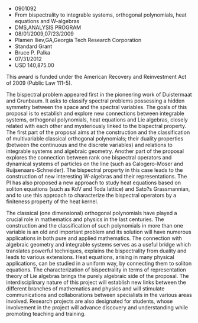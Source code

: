 
* 0901092
* From bispectrality to integrable systems, orthogonal polynomials, heat equations and W-algebras
* DMS,ANALYSIS PROGRAM
* 08/01/2009,07/23/2009
* Plamen Iliev,GA,Georgia Tech Research Corporation
* Standard Grant
* Bruce P. Palka
* 07/31/2012
* USD 140,875.00

This award is funded under the American Recovery and Reinvestment Act of 2009
(Public Law 111-5).

The bispectral problem appeared first in the pioneering work of Duistermaat and
Grunbaum. It asks to classify spectral problems possessing a hidden symmetry
between the space and the spectral variables. The goals of this proposal is to
establish and explore new connections between integrable systems, orthogonal
polynomials, heat equations and Lie algebras, closely related with each other
and mysteriously linked to the bispectral property. The first part of the
proposal aims at the construction and the classification of multivariable
classical orthogonal polynomials; their duality properties (between the
continuous and the discrete variables) and relations to integrable systems and
algebraic geometry. Another part of the proposal explores the connection between
rank one bispectral operators and dynamical systems of particles on the line
(such as Calogero-Moser and Ruijsenaars-Schneider). The bispectral property in
this case leads to the construction of new interesting W-algebras and their
representations. The PI has also proposed a new approach to study heat equations
based on soliton equations (such as KdV and Toda lattice) and Sato?s
Grassmannian, and to use this approach to characterize the bispectral operators
by a finiteness property of the heat kernel.

The classical (one dimensional) orthogonal polynomials have played a crucial
role in mathematics and physics in the last centuries. The construction and the
classification of such polynomials in more than one variable is an old and
important problem and its solution will have numerous applications in both pure
and applied mathematics. The connection with algebraic geometry and integrable
systems serves as a useful bridge which translates powerful techniques, explains
the bispectrality from duality and leads to various extensions. Heat equations,
arising in many physical applications, can be studied in a uniform way, by
connecting them to soliton equations. The characterization of bispectrality in
terms of representation theory of Lie algebras brings the purely algebraic side
of the proposal. The interdisciplinary nature of this project will establish new
links between the different branches of mathematics and physics and will
stimulate communications and collaborations between specialists in the various
areas involved. Research projects are also designated for students, whose
involvement in the project will advance discovery and understanding while
promoting teaching and training.
